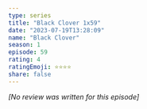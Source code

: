```yaml
---
type: series
title: "Black Clover 1x59"
date: "2023-07-19T13:28:09"
name: "Black Clover"
season: 1
episode: 59
rating: 4
ratingEmoji: ⭐️⭐️⭐️⭐️
share: false
---
```


*[No review was written for this episode]*
